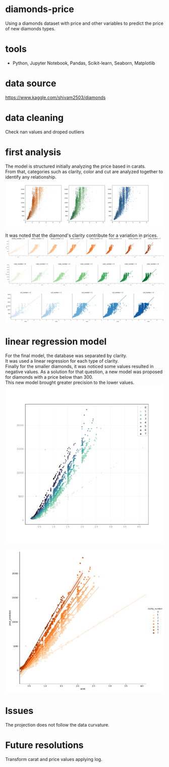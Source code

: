 # diamonds-price
Using a diamonds dataset with price and other variables to predict the price of new diamonds types.  

# tools
- Python, Jupyter Notebook, Pandas, Scikit-learn, Seaborn, Matplotlib

# data source
https://www.kaggle.com/shivam2503/diamonds

# data cleaning
Check nan values  and droped outliers

# first analysis
The model is structured initially  analyzing the price based in carats.   
From that, categories such as clarity, color and cut are analyzed together to identify any relationship.  
![alt text](https://github.com/Guilhermegcz/diamonds-price/blob/master/images/price_carat.png)

It was noted that the diamond's  clarity  contribute for a variation in prices.  
![alt text](https://github.com/Guilhermegcz/diamonds-price/blob/master/images/price_carat_clarity.png)

![alt text](https://github.com/Guilhermegcz/diamonds-price/blob/master/images/price_carat_color.png)

![alt text](https://github.com/Guilhermegcz/diamonds-price/blob/master/images/price_carat_cut.png)


# linear regression model
For the final model, the database was separated by clarity.   
It was used a linear regression for each type of clarity.  
Finally for the smaller diamonds, it was noticed some values resulted in negative values. As a solution for that question, a new model was proposed for diamonds with a price below than 300.   
This new model brought greater precision to the lower values.  
![alt text](https://github.com/Guilhermegcz/diamonds-price/blob/master/images/price_carat_reg.png)

![alt text](https://github.com/Guilhermegcz/diamonds-price/blob/master/images/linear_reg_clarity.png)


# Issues
The projection does not follow the data curvature.

# Future resolutions
Transform carat and price values applying log.




